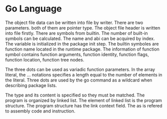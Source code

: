 # Go Language

The object file data can be written into file by writer. There are two parameters. both of them are pointer type. The object file header is written into file firstly. There are symbols from builtin. The number of built-in symbols can be calculated. The name and abi can be acquired by index. The variable is initialized in the package init step. The builtin symboles are function name located in the runtime package. The information of function symbol contains function arguments, function identity, function flags, function location, function tree nodes.

The three dots can be used as variadic function parameters. In the array literal, the ... notations specifies a length equal to the number of elements in the literal. Three dots are used by the go command as a wildcard when describing package lists. 

The type and its content is specified so they must be matched. The program is organized by linked list. The element of linked list is the program structure. The program structure has the link context field. The as is refered to assembly code and instruction. 